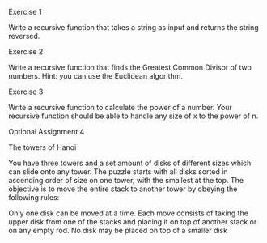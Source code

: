 Exercise 1

Write a recursive function that takes a string as input and returns the string reversed.

Exercise 2

Write a recursive function that finds the Greatest Common Divisor of two numbers. 
Hint:  you can use the Euclidean algorithm.

Exercise 3

Write a recursive function to calculate the power of a number. Your recursive function should be able to handle any size of x to the power of n.

Optional Assignment 4

The towers of Hanoi

You have three towers and a set amount of disks  of different sizes which can slide onto any tower. The puzzle starts with all disks sorted in ascending order of size on one tower, with the smallest at the top. The objective is to move the entire stack to another tower by obeying the following rules:

Only one disk can be moved at a time.
Each move consists of taking the upper disk from one of the stacks and placing it on top of another stack or on any empty rod.
No disk may be placed on top of a smaller disk
